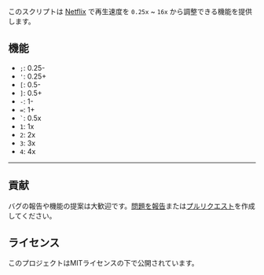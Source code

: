 このスクリプトは [Netflix](https://netflix.com) で再生速度を `0.25x` ~ `16x` から調整できる機能を提供します。

## 機能

- `;`: 0.25-
- `'`: 0.25+
- `[`: 0.5-
- `]`: 0.5+
- `-`: 1-
- `=`: 1+
- `` ` ``: 0.5x
- `1`: 1x
- `2`: 2x
- `3`: 3x
- `4`: 4x

---

## 貢献

バグの報告や機能の提案は大歓迎です。[問題を報告](https://github.com/yossy17/neflix-speeder/issues)または[プルリクエスト](https://github.com/yossy17/neflix-speeder/pulls)を作成してください。

## ライセンス

このプロジェクトはMITライセンスの下で公開されています。
